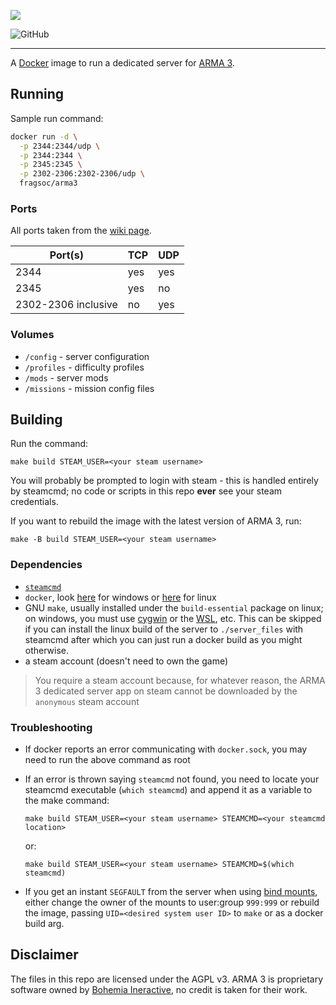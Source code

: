 ![](https://arma3guide.com/custom/images/Banner.jpg)

![GitHub](https://img.shields.io/github/license/FragSoc/arma3-docker?style=flat-square)

---

A [Docker](https://www.docker.com/) image to run a dedicated server for [ARMA 3](https://arma3.com/).

## Running

Sample run command:

```bash
docker run -d \
  -p 2344:2344/udp \
  -p 2344:2344 \
  -p 2345:2345 \
  -p 2302-2306:2302-2306/udp \
  fragsoc/arma3
```

### Ports

All ports taken from the [wiki page](https://community.bistudio.com/wiki/Arma_3_Dedicated_Server#Port_Forwarding).

Port(s) | TCP | UDP
---|---|---
2344 | yes | yes
2345 | yes | no
2302-2306 inclusive | no | yes

### Volumes

- `/config` - server configuration
- `/profiles` - difficulty profiles
- `/mods` - server mods
- `/missions` - mission config files

## Building

Run the command:

```
make build STEAM_USER=<your steam username>
```

You will probably be prompted to login with steam - this is handled entirely by steamcmd; no code or scripts in this repo **ever** see your steam credentials.

If you want to rebuild the image with the latest version of ARMA 3, run:

```
make -B build STEAM_USER=<your steam username>
```

### Dependencies

- [`steamcmd`](https://developer.valvesoftware.com/wiki/SteamCMD)
- `docker`, look [here](https://docs.docker.com/docker-for-windows/install/) for windows or [here](https://docs.docker.com/engine/install/) for linux
- GNU `make`, usually installed under the `build-essential` package on linux; on windows, you must use [cygwin](https://www.cygwin.com/) or the [WSL](https://docs.microsoft.com/en-us/windows/wsl/install-win10), etc.
  This can be skipped if you can install the linux build of the server to `./server_files` with steamcmd after which you can just run a docker build as you might otherwise.
- a steam account (doesn't need to own the game)

> You require a steam account because, for whatever reason, the ARMA 3 dedicated server app on steam cannot be downloaded by the `anonymous` steam account

### Troubleshooting

- If docker reports an error communicating with `docker.sock`, you may need to run the above command as root
- If an error is thrown saying `steamcmd` not found, you need to locate your steamcmd executable (`which steamcmd`) and append it as a variable to the make command:

  `make build STEAM_USER=<your steam username> STEAMCMD=<your steamcmd location>`

  or:

  `make build STEAM_USER=<your steam username> STEAMCMD=$(which steamcmd)`
- If you get an instant `SEGFAULT` from the server when using [bind mounts](https://docs.docker.com/storage/bind-mounts/), either change the owner of the mounts to user:group `999:999` or rebuild the image, passing `UID=<desired system user ID>` to `make` or as a docker build arg.

## Disclaimer

The files in this repo are licensed under the AGPL v3.
ARMA 3 is proprietary software owned by [Bohemia Ineractive](https://www.bohemia.net/), no credit is taken for their work.
